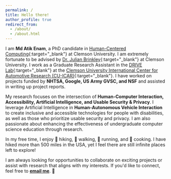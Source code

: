 ```yaml
---
permalink: /
title: Hello there!
author_profile: true
redirect_from: 
  - /about/
  - /about.html
---
```


I am **Md Atik Enam**, a PhD candidate in [Human-Centered Computing](https://www.clemson.edu/cecas/departments/computing/academics/graduates/degrees/phd-hcc.html){:target="_blank"} at Clemson University. I am extremely fortunate to be advised by [Dr. Julian Brinkley](https://scholar.google.com/citations?user=g4BAX40AAAAJ&hl=en){:target="_blank"} at Clemson University. I work as a Graduate Research Assistant in the [DRIVE Lab](https://www.drivelab.ai/){:target="_blank"} at the [Clemson University International Center for Automotive Research (CU-ICAR)](https://cuicar.com/){:target="_blank"}. I have worked on projects funded by **NHTSA, Google, US Army GVSC, and NSF** and assisted in writing up project reports.  

My research focuses on the intersection of **Human-Computer Interaction, Accessibility, Artificial Intelligence, and Usable Security & Privacy**. I leverage Artificial Intelligence in **Human-Autonomous Vehicle Interaction** to create inclusive and accessible technologies for people with disabilities, as well as those who prioritize usable security and privacy. I am also passionate about enhancing the effectiveness of undergraduate computer science education through research. 

In my free time, I enjoy 🥾 hiking, 🚶 walking, 🏃 running, and 🍳 cooking. I have hiked more than 500 miles in the USA, yet I feel there are still infinite places left to explore! 

I am always looking for opportunities to collaborate on exciting projects or assist with research that aligns with my interests. If you'd like to connect, feel free to **[email me](mailto:menam@g.clemson.edu)**. 🙂
